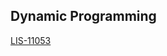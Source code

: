 





## Dynamic Programming

[LIS-11053](https://github.com/Chris940915/study_algorithm/tree/master/Algorithm/baekjoon/%EB%8B%A8%EA%B3%84%EB%B3%84%EB%A1%9C%20%ED%92%80%EC%96%B4%EB%B3%B4%EA%B8%B0/dp1/1912)
